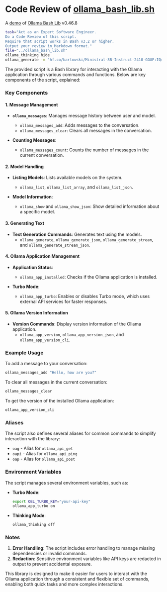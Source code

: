 # Code Review of [ollama_bash_lib.sh](../ollama_bash_lib.sh)

A [demo](../README.md#demos) of [Ollama Bash Lib](https://github.com/attogram/ollama-bash-lib) v0.46.8


```bash
task="Act as an Expert Software Engineer.
Do a Code Review of this script.
Require that script works in Bash v3.2 or higher.
Output your review in Markdown format."
file="../ollama_bash_lib.sh"
ollama_thinking hide
ollama_generate -m "hf.co/bartowski/Ministral-8B-Instruct-2410-GGUF:IQ4_XS" -p "$task\n\n$(cat "$file")"
```
The provided script is a Bash library for interacting with the Ollama application through various commands and functions. Below are key components of the script, explained:

### Key Components

#### 1. **Message Management**
- **`ollama_messages`**: Manages message history between user and model.
    - `ollama_messages_add`: Adds messages to the conversation.
    - `ollama_messages_clear`: Clears all messages in the conversation.

- **Counting Messages**:
    - `ollama_messages_count`: Counts the number of messages in the current conversation.

#### 2. **Model Handling**
- **Listing Models**: Lists available models on the system.
    - `ollama_list`, `ollama_list_array`, and `ollama_list_json`.

- **Model Information**:
    - `ollama_show` and `ollama_show_json`: Show detailed information about a specific model.

#### 3. **Generating Text**
- **Text Generation Commands**: Generates text using the models.
    - `ollama_generate`, `ollama_generate_json`, `ollama_generate_stream`, and `ollama_generate_stream_json`.

#### 4. **Ollama Application Management**
- **Application Status**:
    - `ollama_app_installed`: Checks if the Ollama application is installed.

- **Turbo Mode**:
    - `ollama_app_turbo`: Enables or disables Turbo mode, which uses external API services for faster responses.

#### 5. **Ollama Version Information**
- **Version Commands**: Display version information of the Ollama application.
    - `ollama_app_version`, `ollama_app_version_json`, and `ollama_app_version_cli`.

### Example Usage

To add a message to your conversation:
```bash
ollama_messages_add "Hello, how are you?"
```

To clear all messages in the current conversation:
```bash
ollama_messages_clear
```

To get the version of the installed Ollama application:
```bash
ollama_app_version_cli
```

### Aliases

The script also defines several aliases for common commands to simplify interaction with the library:

- `oag` - Alias for `ollama_api_get`
- `oapi` - Alias for `ollama_api_ping`
- `oap` - Alias for `ollama_api_post`

### Environment Variables

The script manages several environment variables, such as:

- **Turbo Mode**:
    ```bash
    export OBL_TURBO_KEY="your-api-key"
    ollama_app_turbo on
    ```

- **Thinking Mode**:
    ```bash
    ollama_thinking off
    ```

### Notes

1. **Error Handling**: The script includes error handling to manage missing dependencies or invalid commands.
2. **Redaction**: Sensitive environment variables like API keys are redacted in output to prevent accidental exposure.

This library is designed to make it easier for users to interact with the Ollama application through a consistent and flexible set of commands, enabling both quick tasks and more complex interactions.
